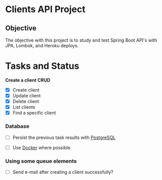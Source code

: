 # Clients API Project 

## Objective

The objective with this project is to study and test Spring Boot API's with JPA, Lombok, and Heroku deploys.

# Tasks and Status

**Create a client CRUD**
- [X] Create client
- [X] Update client
- [X] Delete client
- [X] List clients
- [X] Find a specific client

### Database 
- [ ] Persist the previous task results with [PostgreSQL](https://github.com/postrgres)
- [ ] Use [Docker](https://github.com/docker) where possible


### Using some queue elements
- [ ] Send e-mail after creating a client successfully?